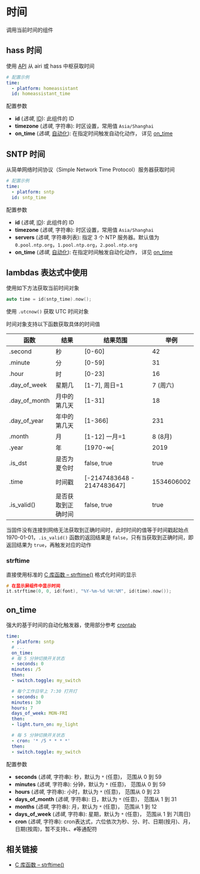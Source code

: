 # 时间

调用当前时间的组件

## hass 时间

使用 [API](mqtt/components/api) 从 airi 或 hass 中枢获取时间

```yaml
# 配置示例
time:
  - platform: homeassistant
  id: homeassistant_time
```

配置参数

- **id** (*选填*, [ID](mqtt/guides/configuration-types#id)): 此组件的 ID
- **timezone** (*选填*, 字符串): 时区设置，常用值 `Asia/Shanghai` 
- **on_time** (*选填*, [自动化](mqtt/guides/automations)): 在指定时间触发自动化动作， 详见 [on_time](#on_time)



## SNTP 时间

从简单网络时间协议（Simple Network Time Protocol）服务器获取时间

```yaml
# 配置示例
time:
  - platform: sntp
  id: sntp_time
```

配置参数

- **id** (*选填*, [ID](mqtt/guides/configuration-types#id)): 此组件的 ID
- **timezone** (*选填*, 字符串): 时区设置，常用值 `Asia/Shanghai` 
- **servers** (*选填*, 字符串列表): 指定 3 个 NTP 服务器。默认值为  `0.pool.ntp.org`，`1.pool.ntp.org`，`2.pool.ntp.org`
- **on_time** (*选填*, [自动化](mqtt/guides/automations)): 在指定时间触发自动化动作， 详见 [on_time](#on_time)




## lambdas 表达式中使用

使用如下方法获取当前时间对象

```c++
auto time = id(sntp_time).now();
```

使用 `.utcnow()` 获取 UTC 时间对象

时间对象支持以下函数获取具体的时间值

| 函数 | 结果 | 结果范围 | 举例 |
| ---- | --------------- | --------------- | --- |
| .second | 秒 | [0-60] | 42 |
| .minute | 分 | [0-59] | 31 |
| .hour | 时 | [0-23] | 16 |
| .day_of_week  | 星期几  | [1-7], 周日=1  | 7 (周六) |
| .day_of_month | 月中的第几天 | [1-31] | 18 |
| .day_of_year  | 年中的第几天 | [1-366]  | 231  |
| .month  | 月 | [1-12] 一月=1| 8 (8月) |
| .year | 年 | [1970-∞[ | 2019 |
| .is_dst | 是否为夏令时| false, true  | true |
| .time | 时间戳 | [-2147483648 - 2147483647]  | 1534606002 |
| .is_valid() | 是否获取到正确时间 | false, true  | true |

当固件没有连接到网络无法获取到正确时间时，此时时间的值等于时间戳起始点 1970-01-01，`.is_valid()` 函数的返回结果是  `false`，只有当获取到正确时间，即返回结果为 `true`，再触发对应的动作



### strftime

直接使用标准的 [C 库函数 – strftime()](http://wiki.jikexueyuan.com/project/c/strftime.html) 格式化时间的显示

```c++
# 在显示屏组件中显示时间
it.strftime(0, 0, id(font), "%Y-%m-%d %H:%M", id(time).now());
```


## on_time

强大的基于时间的自动化触发器，使用部分参考 [crontab](https://crontab.guru/)


```yaml
time:
  - platform: sntp
  # ...
  on_time:
  # 每 5 分钟切换开关状态
  - seconds: 0
  minutes: /5
  then:
  - switch.toggle: my_switch

  # 每个工作日早上 7:30 打开灯
  - seconds: 0
  minutes: 30
  hours: 7
  days_of_week: MON-FRI
  then:
  - light.turn_on: my_light

  # 每 5 分钟切换开关状态
  - cron: '* /5 * * * *'
  then:
  - switch.toggle: my_switch
```

配置参数

- **seconds** (*选填*, 字符串): 秒，默认为 `*` (任意)， 范围从 0 到 59
- **minutes** (*选填*, 字符串): 分钟，默认为 `*` (任意)， 范围从 0 到 59
- **hours** (*选填*, 字符串): 小时，默认为 `*` (任意)， 范围从 0 到 23
- **days_of_month** (*选填*, 字符串): 日，默认为 `*` (任意)， 范围从 1 到 31
- **months** (*选填*, 字符串): 月，默认为 `*` (任意)， 范围从 1 到 12
- **days_of_week** (*选填*, 字符串): 星期，默认为 `*` (任意)， 范围从 1 到 7(周日)
- **cron** (*选填*, 字符串): cron表达式，六位依次为秒、分、时、日期(按月)、月，日期(按周)，暂不支持`L`、`#`等通配符







## 相关链接

- [C 库函数 – strftime()](http://wiki.jikexueyuan.com/project/c/strftime.html)




